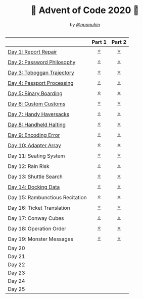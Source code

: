 <h1 align="center">🎄 Advent of Code 2020 🎄</h1>
<h6 align="center">by <a href="https://github.com/npanuhin">@npanuhin</a></h6>

|                                               |          Part 1           |           Part 2         |
|-----------------------------------------------|:-------------------------:|:------------------------:|
| [Day 1: Report Repair](./Day%2001)            | [⭐](./Day%2001/part1.py) | [⭐](./Day%2001/part2.py) |
| [Day 2: Password Philosophy](./Day%2002)      | [⭐](./Day%2002/part1.py) | [⭐](./Day%2002/part2.py) |
| [Day 3: Toboggan Trajectory](./Day%2003)      | [⭐](./Day%2003/part1.py) | [⭐](./Day%2003/part2.py) |
| [Day 4: Passport Processing](./Day%2004)      | [⭐](./Day%2004/part1.py) | [⭐](./Day%2004/part2.py) |
| [Day 5: Binary Boarding](./Day%2005)          | [⭐](./Day%2005/part1.py) | [⭐](./Day%2005/part2.py) |
| [Day 6: Custom Customs](./Day%2006)           | [⭐](./Day%2006/part1.py) | [⭐](./Day%2006/part2.py) |
| [Day 7: Handy Haversacks](./Day%2007)         | [⭐](./Day%2007/part1.py) | [⭐](./Day%2007/part2.py) |
| [Day 8: Handheld Halting](./Day%2008)         | [⭐](./Day%2008/part1.py) | [⭐](./Day%2008/part2.py) |
| [Day 9: Encoding Error](./Day%2009)           | [⭐](./Day%2009/part1.py) | [⭐](./Day%2009/part2.py) |
| [Day 10: Adapter Array](./Day%2010)           | [⭐](./Day%2010/part1.py) | [⭐](./Day%2010/part2.py) |
|  Day 11: Seating System                       | [⭐](./Day%2011/part1.py) | [⭐](./Day%2011/part2.py) |
|  Day 12: Rain Risk                            | [⭐](./Day%2012/part1.py) | [⭐](./Day%2012/part2.py) |
|  Day 13: Shuttle Search                       | [⭐](./Day%2013/part1.py) | [⭐](./Day%2013/part2.py) |
| [Day 14: Docking Data](./Day%2014)            | [⭐](./Day%2014/part1.py) | [⭐](./Day%2014/part2.py) |
|  Day 15: Rambunctious Recitation              | [⭐](./Day%2015/part1.py) | [⭐](./Day%2015/part2.py) |
|  Day 16: Ticket Translation                   | [⭐](./Day%2016/part1.py) | [⭐](./Day%2016/part2.py) |
|  Day 17: Conway Cubes                         | [⭐](./Day%2017/part1.py) | [⭐](./Day%2017/part2.py) |
|  Day 18: Operation Order                      | [⭐](./Day%2018/part1.py) | [⭐](./Day%2018/part2.py) |
|  Day 19: Monster Messages                     | [⭐](./Day%2019/part1.py) | [⭐](./Day%2019/part2.py) |
|  Day 20 |||
|  Day 21 |||
|  Day 22 |||
|  Day 23 |||
|  Day 24 |||
|  Day 25 |||
